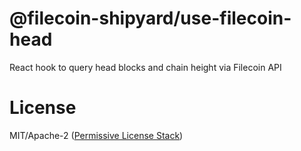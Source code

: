 @filecoin-shipyard/use-filecoin-head
====================================

React hook to query head blocks and chain height via Filecoin API

# License

MIT/Apache-2 ([Permissive License Stack](https://protocol.ai/blog/announcing-the-permissive-license-stack/))
